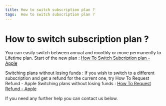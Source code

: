 ```yaml
---
title: How to switch subscription plan ?
tags:  How to switch subscription plan ?
---
```

# How to switch subscription plan ?

You can easily switch between annual and monthly or move permanently to Lifetime plan.
Start of the new plan : [How To Switch Subcription plan - Apple](https://support.apple.com/en-in/HT204939#:~:text=Open%20the%20Settings%20app.,instructions%20to%20complete%20your%20purchase)

Switching plans without losing funds : If you wish to switch to a different subscription and get a refund for the current one, try How To Request Refund - Apple
Switching plans without losing funds : [How To Request Refund - Apple](https://support.apple.com/en-in/HT202039)

If you need any further help you can contact us below.
